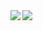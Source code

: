 <img align="left" src="https://github-readme-stats.vercel.app/api?username=rodolphebaladi&count_private=true&show_icons=true&hide_border=true&hide=stars,prs,issues,contribs&include_all_commits=true"/>

<img align="left" src="https://github-readme-stats.vercel.app/api/top-langs/?username=rodolphebaladi&layout=compact"/>
